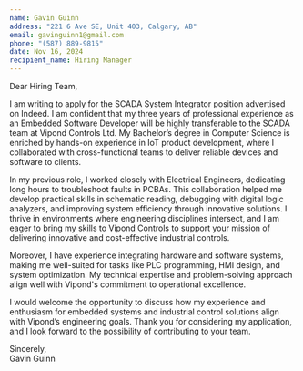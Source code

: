 ```yaml
---
name: Gavin Guinn  
address: "221 6 Ave SE, Unit 403, Calgary, AB"  
email: gavinguinn1@gmail.com  
phone: "(587) 889-9815"  
date: Nov 16, 2024  
recipient_name: Hiring Manager  
---
```



Dear Hiring Team,  

I am writing to apply for the SCADA System Integrator position advertised on Indeed. I am confident that my three years of professional experience as an Embedded Software Developer will be highly transferable to the SCADA team at Vipond Controls Ltd. My Bachelor’s degree in Computer Science is enriched by hands-on experience in IoT product development, where I collaborated with cross-functional teams to deliver reliable devices and software to clients.  

In my previous role, I worked closely with Electrical Engineers, dedicating long hours to troubleshoot faults in PCBAs. This collaboration helped me develop practical skills in schematic reading, debugging with digital logic analyzers, and improving system efficiency through innovative solutions. I thrive in environments where engineering disciplines intersect, and I am eager to bring my skills to Vipond Controls to support your mission of delivering innovative and cost-effective industrial controls.  

Moreover, I have experience integrating hardware and software systems, making me well-suited for tasks like PLC programming, HMI design, and system optimization. My technical expertise and problem-solving approach align well with Vipond's commitment to operational excellence.  

I would welcome the opportunity to discuss how my experience and enthusiasm for embedded systems and industrial control solutions align with Vipond’s engineering goals. Thank you for considering my application, and I look forward to the possibility of contributing to your team.  

Sincerely,  
Gavin Guinn